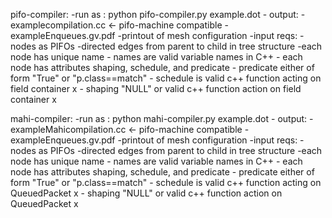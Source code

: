 pifo-compiler:
	-run as : python pifo-compiler.py example.dot
	- output: 
		-examplecompilation.cc <- pifo-machine compatible
		-exampleEnqueues.gv.pdf
		-printout of mesh configuration
	-input reqs:
		-nodes as PIFOs
		-directed edges from parent to child in tree structure
		-each node has unique name
		- names are valid variable names in C++
		- each node has attributes shaping, schedule, and predicate
		- predicate either of form "True" or "p.class==match"
		- schedule is valid c++ function acting on field container x
		- shaping "NULL" or valid c++ function action on field container x

mahi-compiler:
	-run as : python mahi-compiler.py example.dot
	- output: 
		-exampleMahicompilation.cc <- pifo-machine compatible
		-exampleEnqueues.gv.pdf
		-printout of mesh configuration
	-input reqs:
		-nodes as PIFOs
		-directed edges from parent to child in tree structure
		-each node has unique name
		- names are valid variable names in C++
		- each node has attributes shaping, schedule, and predicate
		- predicate either of form "True" or "p.class==match"
		- schedule is valid c++ function acting on QueuedPacket x
		- shaping "NULL" or valid c++ function action on QueuedPacket x

